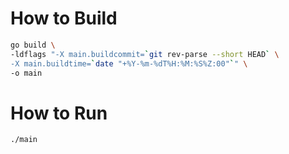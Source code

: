 # How to Build

```sh
go build \
-ldflags "-X main.buildcommit=`git rev-parse --short HEAD` \
-X main.buildtime=`date "+%Y-%m-%dT%H:%M:%S%Z:00"`" \
-o main
```

# How to Run

```sh
./main
```
